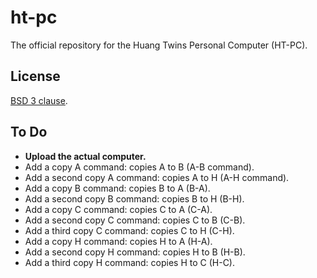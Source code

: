 # ht-pc
The official repository for the Huang Twins Personal Computer (HT-PC).

## License

[BSD 3 clause](LICENSE.md).

## To Do

- **Upload the actual computer.**
- Add a copy A command: copies A to B (A-B command).
- Add a second copy A command: copies A to H  (A-H command).
- Add a copy B command: copies B to A (B-A).
- Add a second copy B command: copies B to H (B-H).
- Add a copy C command: copies C to A (C-A).
- Add a second copy C command: copies C to B (C-B).
- Add a third copy C command: copies C to H (C-H).
- Add a copy H command: copies H to A (H-A).
- Add a second copy H command: copies H to B (H-B).
- Add a third copy H command: copies H to C (H-C).
